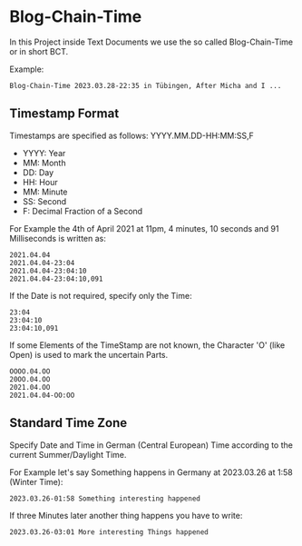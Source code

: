 # Blog-Chain-Time

In this Project inside Text Documents we use the so called Blog-Chain-Time or in short BCT.

Example:
```
Blog-Chain-Time 2023.03.28-22:35 in Tübingen, After Micha and I ...
```

## Timestamp Format

Timestamps are specified as follows: YYYY.MM.DD-HH:MM:SS,F

- YYYY: Year
- MM: Month
- DD: Day
- HH: Hour
- MM: Minute
- SS: Second
- F: Decimal Fraction of a Second

For Example the 4th of April 2021 at 11pm, 4 minutes, 10 seconds and 91 Milliseconds is written as:

```
2021.04.04
2021.04.04-23:04
2021.04.04-23:04:10
2021.04.04-23:04:10,091
```

If the Date is not required, specify only the Time:
```
23:04
23:04:10
23:04:10,091
```

If some Elements of the TimeStamp are not known, the Character 'O' (like Open) is used to mark the uncertain Parts.

```
OOOO.04.OO
20OO.04.OO
2021.04.OO
2021.04.04-OO:OO
```

## Standard Time Zone

Specify Date and Time in German (Central European) Time according to the current Summer/Daylight Time.

For Example let's say Something happens in Germany at 2023.03.26 at 1:58 (Winter Time):

```
2023.03.26-01:58 Something interesting happened
```

If three Minutes later another thing happens you have to write:
```
2023.03.26-03:01 More interesting Things happened
